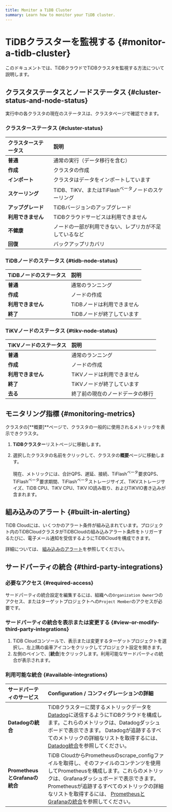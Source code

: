 ```yaml
---
title: Monitor a TiDB Cluster
summary: Learn how to monitor your TiDB cluster.
---
```


# TiDBクラスターを監視する {#monitor-a-tidb-cluster}

このドキュメントでは、TiDBクラウドでTiDBクラスタを監視する方法について説明します。

## クラスタステータスとノードステータス {#cluster-status-and-node-status}

実行中の各クラスタの現在のステータスは、クラスタページで確認できます。

### クラスターステータス {#cluster-status}

| クラスターステータス  | 説明                                           |
| :---------- | :------------------------------------------- |
| **普通**      | 通常の実行（データ移行を含む）                              |
| **作成**      | クラスタの作成                                      |
| **インポート**   | クラスタはデータをインポートしています                          |
| **スケーリング**  | TiDB、TiKV、またはTiFlash<sup>ベータ</sup>ノードのスケーリング |
| **アップグレード** | TiDBバージョンのアップグレード                            |
| **利用できません** | TiDBクラウドサービスは利用できません                         |
| **不健康**     | ノードの一部が利用できない、レプリカが不足しているなど                  |
| **回復**      | バックアップリカバリ                                   |

### TiDBノードのステータス {#tidb-node-status}

| TiDBノードのステータス | 説明              |
| :------------ | :-------------- |
| **普通**        | 通常のランニング        |
| **作成**        | ノードの作成          |
| **利用できません**   | TiDBノードは利用できません |
| **終了**        | TiDBノードが終了しています |

### TiKVノードのステータス {#tikv-node-status}

| TiKVノードのステータス | 説明               |
| :------------ | :--------------- |
| **普通**        | 通常のランニング         |
| **作成**        | ノードの作成           |
| **利用できません**   | TiKVノードは利用できません  |
| **終了**        | TiKVノードが終了しています  |
| **去る**        | 終了前の現在のノードデータの移行 |

## モニタリング指標 {#monitoring-metrics}

クラスタの[**概要]**ページで、クラスタの一般的に使用されるメトリックを表示できクラスタ。

1.  **TiDBクラスター**リストページに移動します。

2.  選択したクラスタの名前をクリックして、クラスタの**概要**ページに移動します。

    現在、メトリックには、合計QPS、遅延、接続、TiFlash<sup>ベータ</sup>要求QPS、TiFlash<sup>ベータ</sup>要求期間、TiFlash<sup>ベータ</sup>ストレージサイズ、TiKVストレージサイズ、TiDB CPU、TiKV CPU、TiKV IO読み取り、およびTiKVIO書き込みが含まれます。

## 組み込みのアラート {#built-in-alerting}

TiDB Cloudには、いくつかのアラート条件が組み込まれています。プロジェクト内のTiDBCloudクラスタがTiDBCloudの組み込みアラート条件をトリガーするたびに、電子メール通知を受信するようにTiDBCloudを構成できます。

詳細については、 [組み込みのアラート](/tidb-cloud/monitor-built-in-alerting.md)を参照してください。

## サードパーティの統合 {#third-party-integrations}

### 必要なアクセス {#required-access}

サードパーティの統合設定を編集するには、組織への`Organization Owner`つのアクセス、またはターゲットプロジェクトへの`Project Member`のアクセスが必要です。

### サードパーティの統合を表示または変更する {#view-or-modify-third-party-integrations}

1.  TiDB Cloudコンソールで、表示または変更するターゲットプロジェクトを選択し、左上隅の歯車アイコンをクリックしてプロジェクト設定を開きます。
2.  左側のペインで、[**統合**]をクリックします。利用可能なサードパーティの統合が表示されます。

### 利用可能な統合 {#available-integrations}

| サードパーティのサービス              | Configuration / コンフィグレーションの詳細                                                                                                                                                                                                                         |
| :------------------------ | :---------------------------------------------------------------------------------------------------------------------------------------------------------------------------------------------------------------------------------------------------- |
| **Datadogの統合**            | TiDBクラスターに関するメトリックデータを[Datadog](https://www.datadoghq.com/)に送信するようにTiDBクラウドを構成します。これらのメトリックは、Datadogダッシュボードで表示できます。 Datadogが追跡するすべてのメトリックの詳細なリストを取得するには、 [Datadog統合](/tidb-cloud/monitor-datadog-integration.md)を参照してください。                            |
| **PrometheusとGrafanaの統合** | TiDB CloudからPrometheusのscrape_configファイルを取得し、そのファイルのコンテンツを使用してPrometheusを構成します。これらのメトリックは、Grafanaダッシュボードで表示できます。 Prometheusが追跡するすべてのメトリックの詳細なリストを取得するには、 [PrometheusとGrafanaの統合](/tidb-cloud/monitor-prometheus-and-grafana-integration.md)を参照してください。 |
